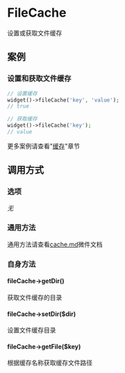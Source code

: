 FileCache
=========

设置或获取文件缓存

案例
----

### 设置和获取文件缓存
```php
// 设置缓存
widget()->fileCache('key', 'value');
// true

// 获取缓存
widget()->fileCache('key');
// value
```

更多案例请查看"[缓存](../book/cache.md)"章节

调用方式
--------

### 选项

*无*

### 通用方法

通用方法请查看[cache.md](cache)微件文档

### 自身方法

#### fileCache->getDir()
获取文件缓存的目录

#### fileCache->setDir($dir)
设置文件缓存目录

#### fileCache->getFile($key)
根据缓存名称获取缓存文件路径